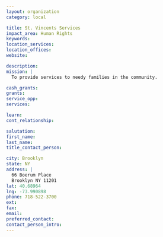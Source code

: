 ```yaml
---
layout: organization
category: local

title: St. Vincents Services
impact_area: Human Rights
keywords: 
location_services: 
location_offices: 
website: 

description: 
mission: |
  To provide services to needy families in the community.

cash_grants: 
grants: 
service_opp: 
services: 

learn: 
cont_relationship: 

salutation: 
first_name: 
last_name: 
title_contact_person: 

city: Brooklyn
state: NY
address: |
  66 Boerum Place    
  Brooklyn NY 11201
lat: 40.68964
lng: -73.990898
phone: 718-522-3700
ext: 
fax: 
email: 
preferred_contact: 
contact_person_intro: 
---
```

